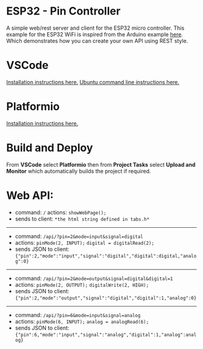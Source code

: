 # ESP32 - Pin Controller
A simple web/rest server and client for the ESP32 micro controller.
This example for the ESP32 WiFi is inspired from the Arduino example [here](http://www.arduino.org/learning/tutorials/boards-tutorials/restserver-and-restclient).
Which demonstrates how you can create your own API using REST style.
# VSCode
[Installation instructions here.](http://code.visualstudio.com/download)
[Ubuntu command line instructions here.](https://linuxize.com/post/how-to-install-visual-studio-code-on-ubuntu-18-04/)
# Platformio
[Installation instructions here.](https://platformio.org/install/ide?install=vscode)
# Build and Deploy
From **VSCode** select **Platformio** then from **Project Tasks** select **Upload and Monitor** which automatically builds the project if required.
# Web API:
  - command:
    `/`
   actions:
    `showWebPage();`
  - sends to client:
    `*the html string defined in tabs.h*`
----------
  - command:
	`/api/?pin=2&mode=input&signal=digital`
  - actions:
    `pinMode(2, INPUT);`
    `digital = digitalRead(2);`
  - sends JSON to client:
    `{"pin":2,"mode":"input","signal":"digital","digital":digital,"analog":0}`
----------
  - command:
	`/api/?pin=2&mode=output&signal=digital&digital=1`
  - actions:
    `pinMode(2, OUTPUT);`
    `digitalWrite(2, HIGH);`
  - sends JSON to client:
    `{"pin":2,"mode":"output","signal":"digital","digital":1,"analog":0}`
----------
  - command:
  	`/api/?pin=6&mode=input&signal=analog`
  - actions:
    `pinMode(6, INPUT);`
    `analog = analogRead(6);`
  - sends JSON to client:
    `{"pin":6,"mode":"input","signal":"analog","digital":1,"analog":analog}`
